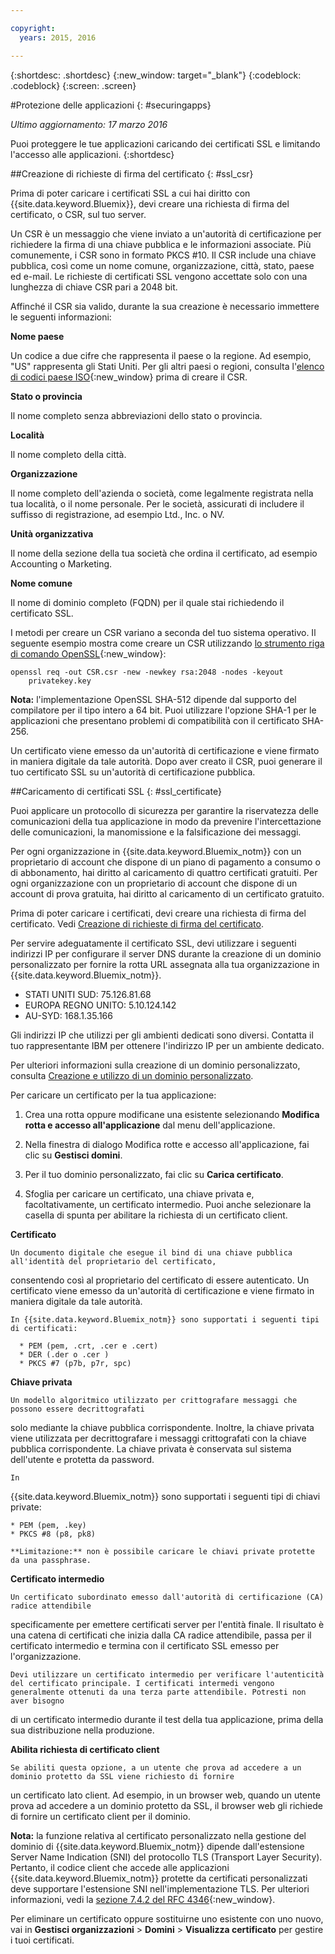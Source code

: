 ```yaml
---

copyright:
  years: 2015, 2016

---
```



{:shortdesc: .shortdesc}
{:new_window: target="_blank"}
{:codeblock: .codeblock}
{:screen: .screen}

#Protezione delle applicazioni
{: #securingapps}

*Ultimo aggiornamento: 17 marzo 2016*

Puoi proteggere le tue applicazioni caricando dei certificati SSL e limitando l'accesso alle applicazioni.
{:shortdesc}

##Creazione di richieste di firma del certificato
{: #ssl_csr}

Prima di poter caricare i certificati SSL a cui hai diritto con {{site.data.keyword.Bluemix}}, devi creare una richiesta di firma del certificato, o CSR, sul tuo server.

Un CSR è un messaggio che viene inviato a un'autorità di certificazione per richiedere la firma di una chiave pubblica
e le informazioni associate. Più comunemente, i CSR sono in formato PKCS #10. Il CSR include una chiave pubblica,
così come un nome comune, organizzazione, città, stato, paese ed e-mail. Le richieste di certificati SSL
vengono accettate solo con una lunghezza di chiave CSR pari a 2048 bit.

Affinché il CSR sia valido, durante la sua creazione è necessario immettere le seguenti informazioni:

**Nome paese**
  
  Un codice a due cifre che rappresenta il paese o la regione. Ad esempio, "US" rappresenta gli Stati
Uniti. Per gli altri paesi o regioni, consulta l'[elenco di codici paese ISO](https://www.iso.org/obp/ui/#search){:new_window} prima di creare il CSR.
  
**Stato o provincia**

  Il nome completo senza abbreviazioni dello stato o provincia.

**Località**

  Il nome completo della città.
  
**Organizzazione**

  Il nome completo dell'azienda o società, come legalmente registrata nella tua località, o il nome
personale. Per le società, assicurati di includere il suffisso di registrazione, ad esempio Ltd., Inc. o NV.
  
**Unità organizzativa**

  Il nome della sezione della tua società che ordina il certificato, ad esempio Accounting o
Marketing.
  
**Nome comune**

  Il nome di dominio completo (FQDN) per il quale stai richiedendo il certificato SSL.
  
I metodi per creare un CSR variano a seconda del tuo sistema operativo. Il seguente esempio mostra come creare un CSR utilizzando [lo strumento riga di comando OpenSSL](http://www.openssl.org/){:new_window}:

```
openssl req -out CSR.csr -new -newkey rsa:2048 -nodes -keyout
    privatekey.key
```

**Nota:** l'implementazione OpenSSL SHA-512 dipende dal supporto del compilatore per il tipo intero a 64 bit. Puoi utilizzare
l'opzione SHA-1 per le applicazioni che presentano problemi di compatibilità con il certificato
SHA-256.

Un certificato viene emesso da un'autorità di
certificazione e viene firmato in maniera digitale da tale autorità. Dopo aver creato il CSR, puoi generare il tuo certificato SSL su un'autorità di certificazione pubblica. 

##Caricamento di certificati SSL
{: #ssl_certificate}

Puoi applicare un protocollo di sicurezza per garantire la riservatezza
delle comunicazioni della tua applicazione in modo da prevenire l'intercettazione delle comunicazioni,
la manomissione e la falsificazione dei messaggi.

Per ogni organizzazione in {{site.data.keyword.Bluemix_notm}} con
un proprietario di account che dispone di un piano di pagamento a consumo o di abbonamento, hai diritto
al caricamento di quattro certificati gratuiti. Per ogni organizzazione
con un proprietario di account che dispone di un account di prova gratuita, hai diritto al
caricamento di un certificato gratuito.

Prima di poter caricare i certificati, devi creare una
richiesta di firma del certificato. Vedi [Creazione di richieste di firma del certificato](#ssl_csr).

Per servire adeguatamente il certificato SSL, devi utilizzare i seguenti indirizzi IP per configurare il server DNS durante la creazione di un dominio personalizzato per fornire la rotta URL assegnata alla tua organizzazione in {{site.data.keyword.Bluemix_notm}}.

* STATI UNITI SUD: 75.126.81.68
* EUROPA REGNO UNITO: 5.10.124.142
* AU-SYD: 168.1.35.166

Gli indirizzi IP che utilizzi per gli ambienti dedicati sono
diversi. Contatta il tuo rappresentante IBM per ottenere l'indirizzo IP
per un ambiente dedicato.

Per ulteriori informazioni sulla creazione di un dominio personalizzato, consulta [Creazione e utilizzo di un dominio personalizzato](updapps.html#domain).

Per caricare un certificato per la tua applicazione:

1. Crea una rotta oppure modificane una esistente selezionando **Modifica
rotta e accesso all'applicazione** dal menu dell'applicazione.

2. Nella finestra di dialogo Modifica rotte e accesso all'applicazione, fai clic su **Gestisci domini**.

3. Per il tuo dominio personalizzato, fai clic su **Carica certificato**.

4. Sfoglia per caricare un certificato, una chiave privata e,
facoltativamente, un certificato intermedio. Puoi anche selezionare la casella di spunta per abilitare la richiesta di un certificato client.

  **Certificato**
    
    Un documento digitale che esegue il bind di una chiave pubblica all'identità del proprietario del certificato,
consentendo così al proprietario del certificato di essere autenticato. Un certificato viene emesso da un'autorità di
certificazione e viene firmato in maniera digitale da tale autorità.
    
    In {{site.data.keyword.Bluemix_notm}} sono supportati i seguenti tipi di certificati:
    
      * PEM (pem, .crt, .cer e .cert)
	  * DER (.der o .cer )
      * PKCS #7 (p7b, p7r, spc)
	  
  **Chiave privata**
  
    Un modello algoritmico utilizzato per crittografare messaggi che possono essere decrittografati
solo mediante la chiave pubblica corrispondente. Inoltre, la chiave privata viene utilizzata per decrittografare i messaggi crittografati con la chiave pubblica corrispondente. La chiave privata è conservata sul sistema dell'utente e protetta da password.
    
    In
{{site.data.keyword.Bluemix_notm}} sono supportati i seguenti tipi di chiavi private:
    
    * PEM (pem, .key)
    * PKCS #8 (p8, pk8)
    
    **Limitazione:** non è possibile caricare le chiavi private protette da una passphrase.
    
  **Certificato intermedio**
  
    Un certificato subordinato emesso dall'autorità di certificazione (CA) radice attendibile
specificamente per emettere certificati server per l'entità finale. Il risultato è una catena di certificati
che inizia dalla CA radice attendibile, passa per il certificato intermedio e termina con il certificato
SSL emesso per l'organizzazione.
    
    Devi utilizzare un certificato intermedio per verificare l'autenticità del certificato principale. I certificati intermedi vengono generalmente ottenuti da una terza parte attendibile. Potresti non aver bisogno
di un certificato intermedio durante il test della tua applicazione, prima della sua distribuzione nella produzione.
  
  **Abilita richiesta di certificato client**
  
    Se abiliti questa opzione, a un utente che prova ad accedere a un dominio protetto da SSL viene richiesto di fornire
un certificato lato client. Ad esempio, in un browser web, quando un utente prova ad accedere a un dominio protetto da SSL,
il browser web gli richiede di fornire un certificato client per il dominio.
  
  **Nota:** la funzione relativa al certificato personalizzato nella gestione del dominio di {{site.data.keyword.Bluemix_notm}} dipende dall'estensione Server Name Indication (SNI) del protocollo TLS (Transport Layer Security). Pertanto, il codice
client che accede alle applicazioni {{site.data.keyword.Bluemix_notm}}
protette da certificati personalizzati deve supportare l'estensione SNI nell'implementazione
TLS. Per ulteriori informazioni, vedi la [sezione 7.4.2 del RFC
4346](http://tools.ietf.org/html/rfc4346#section-7.4.2){:new_window}.

Per eliminare un certificato oppure sostituirne uno esistente con uno nuovo, vai in **Gestisci organizzazioni** > **Domini** > **Visualizza certificato** per gestire i tuoi certificati.
